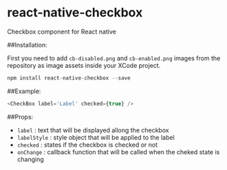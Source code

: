 # react-native-checkbox
Checkbox component for React native

##Installation: 

First you need to add `cb-disabled.png` and `cb-enabled.png` images from the repository as image assets inside your XCode project.

```js
npm install react-native-checkbox --save
```


##Example: 
```js
<CheckBox label='Label' checked={true} />
```

##Props:

- `label` : text that will be displayed allong the checkbox
- `labelStyle` : style object that will be applied to the label
- `checked` : states if the checkbox is checked or not
- `onChange` : callback function that will be called when the cheked state is changing
